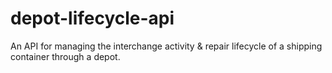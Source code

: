 # depot-lifecycle-api
An API for managing the interchange activity &amp; repair lifecycle of a shipping container through a depot.
